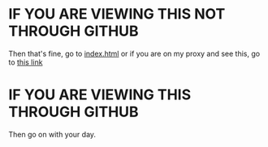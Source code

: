 # IF YOU ARE VIEWING THIS NOT THROUGH GITHUB
Then that's fine, go to [index.html](projectoctasiana.github.io/index.html)
or if you are on my proxy and see this, go to [this link](octasiana.csproject.org/index.html)
# IF YOU ARE VIEWING THIS THROUGH GITHUB
Then go on with your day.
